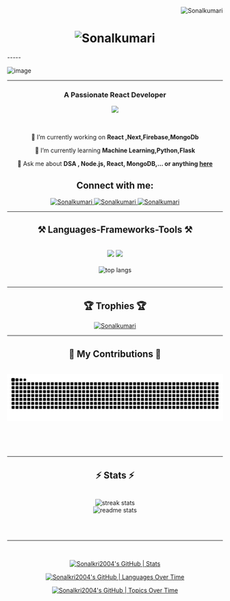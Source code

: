 <p align="right"> <img src="https://komarev.com/ghpvc/?username=Sonalkri2004&label=Profile%20views&color=0e75b6&style=flat" alt="Sonalkumari" /> </p>

<h1 align="center">
    <img src="https://readme-typing-svg.herokuapp.com/?font=Righteous&size=35&center=true&vCenter=true&width=500&height=70&duration=4000&lines=Hi+There!+👋;+I'm+Sonal+Kumari!;" alt="Sonalkumari" />
</h1>
-----

<p align="center">
 
![image](https://user-images.githubusercontent.com/61057666/169029838-74df663d-2e62-4d77-bdff-b43f7d63f00f.png)

</p>

-----

<h3 align="center">A Passionate React Developer</h3>
<p align="center">
     <img src="https://capsule-render.vercel.app/api?type=waving&color=gradient&height=70&section=footer"/>
</p>

<br/>

<div align="center">
 
 🔭 I’m currently working on **React ,Next,Firebase,MongoDb**
 
 🌱 I’m currently learning **Machine Learning,Python,Flask**

💬 Ask me about **DSA , Node.js, React, MongoDB,... or anything [here](https://github.com/Sonalkri2004/Sonalkri2004/issues)**


 </div>

<div align="center"> 
     <h2>Connect with me:</h2>
  <a href="mailto:sonalkumari000555@gmail.com" target="_blank">
    <img src="https://img.shields.io/badge/Gmail-333333?style=for-the-badge&logo=gmail&logoColor=red" alt="Sonalkumari" target="_blank" />
  </a>
  <a href="https://www.linkedin.com/in/sonal-k-69008a280/" target="_blank">
    <img src="https://img.shields.io/badge/LinkedIn-0077B5?style=for-the-badge&logo=linkedin&logoColor=white" target="_blank" alt="Sonalkumari" />
  </a>
  <a href="https://sonalkumari.vercel.app" target="_blank">
     <img src="https://img.shields.io/badge/Portfolio-FF5722?style=for-the-badge&logo=todoist&logoColor=white" target="_blank" alt="Sonalkumari" /> <!-- sqlite, safari, google-chrome are other good icon options -->
  </a>
</div>

 <hr/>
 
<h2 align="center">⚒️ Languages-Frameworks-Tools ⚒️</h2>
<br/>
<div align="center">
    <img src="https://skillicons.dev/icons?i=react,bootstrap,html,css,vscode,github,figma,tailwind,git" />
    <img src="https://skillicons.dev/icons?i=nodejs,javascript,typescript,express,mongodb,c,nextjs,mysql" /><br>
      <br/>
  <img width=390 align="center" src="https://github-readme-stats.vercel.app/api/top-langs/?username=Sonalkri2004&hide=HTML&langs_count=8&layout=compact&theme=react&border_radius=10&size_weight=0.5&count_weight=0.5&exclude_repo=github-readme-stats" alt="top langs" />
</div>
</div>

<br/>
<hr/>
  <h2 align="center" >🏆 Trophies 🏆</h2>
<p align="center"> <a href="https://github.com/ryo-ma/github-profile-trophy"><img src="https://github-profile-trophy.vercel.app/?username=Sonalkri2004" alt="Sonalkumari" /></a> </p>
<hr/>
<div align="center">
  <h2>🐍 My Contributions 🐍</h2>
  <br>
 <picture>
  <source
    media="(prefers-color-scheme: dark)"
    srcset="https://raw.githubusercontent.com/Sonalkri2004/Sonalkri2004/output/github-contribution-grid-snake-dark.svg"
  />
  <source
    media="(prefers-color-scheme: light)"
    srcset="https://raw.githubusercontent.com/Sonalkri2004/Sonalkri2004/output/github-contribution-grid-snake.svg"
  />
  <img
    alt="github contribution grid snake animation"
    src="https://raw.githubusercontent.com/Sonalkri2004/Sonalkri2004/output/github-contribution-grid-snake.svg"
  />
</picture>
  
  <br/><br/><br/>
</div>

<hr/>

<h2 align="center">⚡ Stats ⚡</h2>
<br>
<div align=center>
  <img width=390 src="https://streak-stats.demolab.com/?user=Sonalkri2004&count_private=true&theme=react&border_radius=10" alt="streak stats"/>
    <br/>
  <img width=390 src="https://github-readme-stats.vercel.app/api?username=Sonalkri2004&count_private=true&show_icons=true&theme=react&rank_icon=github&border_radius=10" alt="readme stats" />

<br/><br/>

<hr/>

<br/>
<div align=center>
    
[![Sonalkri2004's GitHub | Stats](https://stats.quine.sh/Sonalkri2004/github?theme=dark)](https://quine.sh?utm_source=widgets&utm_campaign=Sonalkri2004)

[![Sonalkri2004's GitHub | Languages Over Time](https://stats.quine.sh/Sonalkri2004/languages-over-time?theme=dark)](https://quine.sh?utm_source=widgets&utm_campaign=Sonalkri2004)

[![Sonalkri2004's GitHub | Topics Over Time](https://stats.quine.sh/Sonalkri2004/topics-over-time?theme=dark)](https://quine.sh?utm_source=widgets&utm_campaign=Sonalkri2004)



<br/>

